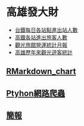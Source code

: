 ﻿# 高雄發大財
* [台鐵每日各站點進出站人數](https://data.gov.tw/dataset/8792)
* [高鐵各站進出旅客人數](http://m.thsrc.com.tw/tw/Article/ArticleContent/117f6de2-ed8b-403a-ab4a-820d123e37bf)
* [觀光旅館營運統計月報](https://admin.taiwan.net.tw/FileUploadCategoryListC003330.aspx?Pindex=1&CategoryID=0dcf358f-f875-452d-8d14-2b715d02ab1a&appname=FileUploadCategoryListC003330)
* [高雄歷年來觀光遊客統計](https://khh.travel/Article.aspx?a=7560&l)
## [RMarkdown_chart](https://yt-deng.github.io/Final-Topic__RICH/Project_RMarkdown)
## [Ptyhon網路爬蟲](https://github.com/YT-Deng/Final-Topic__RICH/blob/master/MemberB/webSpyderForDcardTrending.ipynb)
## [簡報](https://docs.google.com/presentation/d/1i9OKt8TO5AE2_0mbv5cu7l-55q7HO6nIuO0IEj9wxOU/edit?ts=5d386d55#slide=id.g5df898da97_0_158)